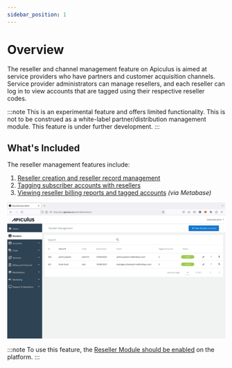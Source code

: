 ```yaml
---
sidebar_position: 1
---
```

# Overview

The reseller and channel management feature on Apiculus is aimed at service providers who have partners and customer acquisition channels. Service provider administrators can manage resellers, and each reseller can log in to view accounts that are tagged using their respective reseller codes.

:::note
This is an experimental feature and offers limited functionality. This is not to be construed as a white-label partner/distribution management module. This feature is under further development.
:::

## What's Included

The reseller management features include:

1. [Reseller creation and reseller record management](CreatingandUpdatingResellers)
2. [Tagging subscriber accounts with resellers](ManagingReseller-taggedAccounts)
3. [Viewing reseller billing reports and tagged accounts](ManagingBillingforResellers) _(via Metabase)_

![Reseller Management Overview](img/overview.png)

:::note
To use this feature, the [Reseller Module should be enabled](\docs\Configuration\AdvancedConfigurations\EnablingResellerModule.md) on the platform. 
:::